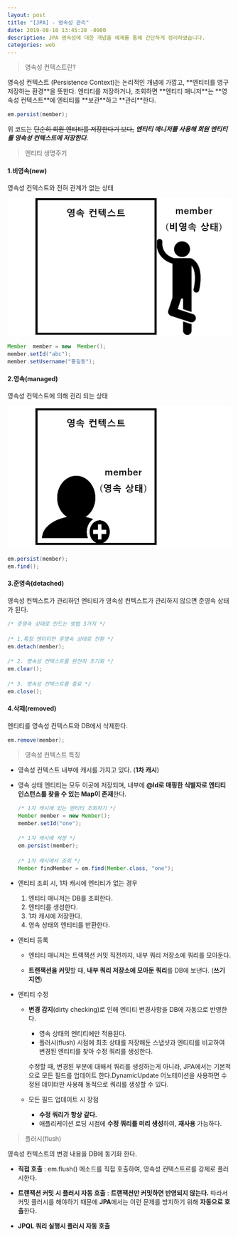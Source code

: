 ```yaml
---
layout: post
title: "[JPA] - 영속성 관리"
date: 2019-08-10 13:45:28 -0900
description: JPA 영속성에 대한 개념을 예제를 통해 간단하게 정리하였습니다.
categories: web
---
```

<blockquote>영속성 컨텍스트란?</blockquote>
영속성 컨텍스트 (Persistence Context)는 논리적인 개념에 가깝고, **엔티티를 영구 저장하는 환경**을 뜻한다.
엔티티를 저장하거나, 조회하면 **엔티티 매니저**는 **영속성 컨텍스트**에 엔티티를 **보관**하고 **관리**한다.

```java
em.persist(member);
```

위 코드는 ~~단순히 회원 엔티티를 저장한다기 보다,~~ ***엔티티 매니저를 사용해 회원 엔티티를 영속성 컨텍스트에 저장한다.***



<blockquote>엔티티 생명주기</blockquote>

#### 1.비영속(new)

영속성 컨텍스트와 전혀 관계가 없는 상태

![new](/assets/img/persistence/new.png)
```java
Member  member = new  Member();
member.setId("abc");
member.setUsername("홍길동");
```

#### 2.영속(managed)

영속성 컨텍스트에 의해 괸리 되는 상태

![managed](/assets/img/persistence/managed.png)
```java
em.persist(member);
em.find();
```

#### 3.준영속(detached)

영속성 컨텍스트가 관리하던 엔티티가 영속성 컨텍스트가 관리하지 않으면 준영속 상태가 된다.

```java
/* 준영속 상태로 만드는 방법 3가지 */

/* 1.특정 엔티티만 준영속 상태로 전환 */
em.detach(member);

/* 2. 영속성 컨텍스트를 완전히 초기화 */
em.clear();

/* 3. 영속성 컨텍스트를 종료 */
em.close();
```

#### 4.삭제(removed)

엔티티를 영속성 컨텍스트와 DB에서 삭제한다.

```java
em.remove(member);
```



<blockquote>영속성 컨텍스트 특징</blockquote>

-	영속성 컨텍스트 내부에 캐시를 가지고 있다. (**1차 캐시**)

- 영속 상태 엔티티는 모두 이곳에 저장되며, 내부에 **@Id로 매핑한 식별자로 엔티티 인스턴스를 찾을 수 있는 Map이 존재**한다.

	```java
	/* 1차 캐시에 있는 엔티티 조회하기 */
	Member member = new Member();
	member.setId("one");

	/* 1차 캐시에 저장 */
	em.persist(member);

	/* 1차 캐시에서 조회 */
	Member findMember = em.find(Member.class, "one");
	```

- 엔티티 조회 시, 1차 캐시에 엔티티가 없는 경우

	1. 엔티티 매니저는 DB를 조회한다.
	2. 엔티티를 생성한다.
	3. 1차 캐시에 저장한다.
	4. 영속 상태의 엔티티를 반환한다.

- 엔티티 등록

	- 엔티티 매니저는 트랙잭션 커밋 직전까지, 내부 쿼리 저장소에 쿼리를 모아둔다.

	- **트랜잭션을 커밋**할 때, **내부 쿼리 저장소에 모아둔 쿼리**를 DB에 보낸다. (**쓰기 지연**)

- 엔티티 수정

	* **변경 감지**(dirty checking)로 인해 엔티티 변경사항을 DB에 자동으로 반영한다.
		* 영속 상태의 엔티티에만 적용된다.
		* 플러시(flush) 시점에 최초 상태를 저장해둔 스냅샷과 엔티티를 비교하여 변경된 엔티티를 찾아 수정 쿼리를 생성한다.

		수정할 때, 변경된 부분에 대해서 쿼리를 생성하는게 아니라, JPA에서는 기본적으로 모든 필드를 업데이트 한다.DynamicUpdate 어노테이션을 사용하면 수정된 데이터만 사용해 동적으로 쿼리를 생성할 수 있다.

	* 모든 필드 업데이트 시 장점
		* **수정 쿼리가 항상 같다.**
		* 애플리케이션 로딩 시점에 **수정 쿼리를 미리 생성**하여, **재사용** 가능하다.



<blockquote>플러시(flush)</blockquote>

영속성 컨텍스트의 변경 내용을 DB에 동기화 한다.
-	**직접 호출** : em.flush() 메소드를 직접 호출하여, 영속성 컨텍스트르를 강제로 플러시한다.

-	**트랜잭션 커밋 시 플러시 자동 호출** : **트랜잭션만 커밋하면 반영되지 않는다.** 따라서 커밋 플러시를 해야하기 때문에 **JPA**에서는 이런 문제를 방지하기 위해 **자동으로 호출**한다.

-	**JPQL 쿼리 실행시 플러시 자동 호출**
